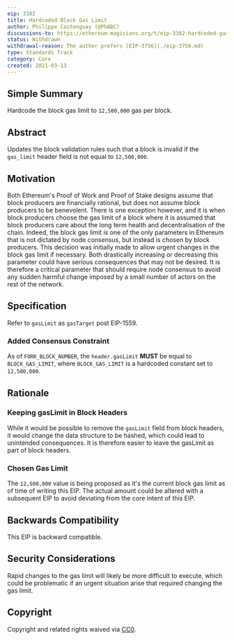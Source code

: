 ```yaml
---
eip: 3382
title: Hardcoded Block Gas Limit
author: Philippe Castonguay (@PhABC)
discussions-to: https://ethereum-magicians.org/t/eip-3382-hardcoded-gas-limit
status: Withdrawn
withdrawal-reason: The author prefers [EIP-3756](./eip-3756.md)
type: Standards Track
category: Core
created: 2021-03-13
---
```


## Simple Summary

Hardcode the block gas limit to `12,500,000` gas per block.

## Abstract

Updates the block validation rules such that a block is invalid if the `gas_limit` header field is not equal to `12,500,000`.

## Motivation

Both Ethereum's Proof of Work and Proof of Stake designs assume that block producers are financially rational, but does not assume block producers to be benevolent. There is one exception however, and it is when block producers choose the gas limit of a block where it is assumed that block producers care about the long term health and decentralisation of the chain. Indeed, the block gas limit is one of the only parameters in Ethereum that is not dictated by node consensus, but instead is chosen by block producers. This decision was initially made to allow urgent changes in the block gas limit if necessary. Both drastically increasing or decreasing this parameter could have serious consequences that may not be desired. It is therefore a critical parameter that should require node consensus to avoid any sudden harmful change imposed by a small number of actors on the rest of the network.

## Specification
Refer to `gasLimit` as `gasTarget` post EIP-1559.

### Added Consensus Constraint

As of `FORK_BLOCK_NUMBER`, the `header.gasLimit` **MUST** be equal to `BLOCK_GAS_LIMIT`, where `BLOCK_GAS_LIMIT` is a hardcoded constant set to `12,500,000`.

## Rationale

### Keeping gasLimit in Block Headers

While it would be possible to remove the `gasLimit` field from block headers, it would change the data structure to be hashed, which could lead to unintended consequences. It is therefore easier to leave the gasLimit as part of block headers. 

### Chosen Gas Limit

The `12,500,000` value is being proposed as it's the current block gas limit as of time of writing this EIP. The actual amount could be altered with a subsequent EIP to avoid deviating from the core intent of this EIP.

## Backwards Compatibility

This EIP is backward compatible.

## Security Considerations
Rapid changes to the gas limit will likely be more difficult to execute, which could be problematic if an urgent situation arise that required changing the gas limit.

## Copyright

Copyright and related rights waived via [CC0](../CC0).

